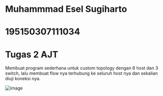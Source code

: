 # Muhammmad Esel Sugiharto
# 195150307111034
# Tugas 2 AJT

Membuat program sederhana untuk custom topology dengan 6 host dan 3 switch, lalu membuat flow nya terhubung ke seluruh host nya dan sekalian diuji koneksi nya.

![image](https://user-images.githubusercontent.com/99634757/172606520-7ae95873-b42b-420f-8f71-a6943f8ef121.png)
